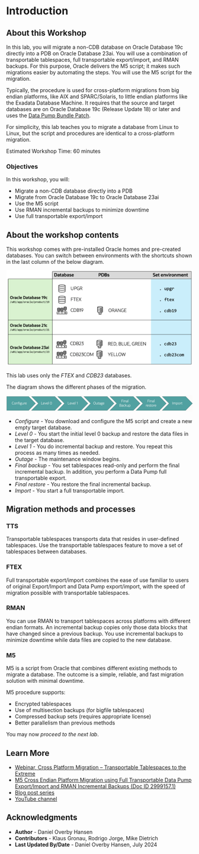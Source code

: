# Introduction

## About this Workshop

In this lab, you will migrate a non-CDB database on Oracle Database 19c directly into a PDB on Oracle Database 23ai. You will use a combination of transportable tablespaces, full transportable export/import, and RMAN backups. For this purpose, Oracle delivers the M5 script; it makes such migrations easier by automating the steps. You will use the M5 script for the migration.

Typically, the procedure is used for cross-platform migrations from big endian platforms, like AIX and SPARC/Solaris, to little endian platforms like the Exadata Database Machine. It requires that the source and target databases are on Oracle Database 19c (Release Update 18) or later and uses the [Data Pump Bundle Patch](https://support.oracle.com/epmos/faces/DocumentDisplay?id=2819284.1).

For simplicity, this lab teaches you to migrate a database from Linux to Linux, but the script and procedures are identical to a cross-platform migration.

Estimated Workshop Time: 60 minutes

### Objectives

In this workshop, you will:

* Migrate a non-CDB database directly into a PDB
* Migrate from Oracle Database 19c to Oracle Database 23ai
* Use the M5 script
* Use RMAN incremental backups to minimize downtime
* Use full transportable export/import

## About the workshop contents

This workshop comes with pre-installed Oracle homes and pre-created databases.
You can switch between environments with the shortcuts shown in the last column of the below diagram.

![Overview of the Oracle Homes and databases in the lab](./images/introduction-overview.png " ")

This lab uses only the *FTEX* and *CDB23* databases.

The diagram shows the different phases of the migration.

![Overview of the phases in an M5 migration](./images/m5-overview.png " ")
* *Configure* - You download and configure the M5 script and create a new empty target database.
* *Level 0* - You start the initial level 0 backup and restore the data files in the target database.
* *Level 1* - You do incremental backup and restore. You repeat this process as many times as needed.
* *Outage* - The maintenance window begins.
* *Final backup* - You set tablespaces read-only and perform the final incremental backup. In addition, you perform a Data Pump full transportable export.
* *Final restore* - You restore the final incremental backup.
* *Import* - You start a full transportable import.

## Migration methods and processes

### TTS

Transportable tablespaces transports data that resides in user-defined tablespaces. Use the transportable tablespaces feature to move a set of tablespaces between databases.

### FTEX

Full transportable export/import combines the ease of use familiar to users of original Export/Import and Data Pump export/import, with the speed of migration possible with transportable tablespaces.

### RMAN 

You can use RMAN to transport tablespaces across platforms with different endian formats. An incremental backup copies only those data blocks that have changed since a previous backup. You use incremental backups to minimize downtime while data files are copied to the new database.

### M5

M5 is a script from Oracle that combines different existing methods to migrate a database. The outcome is a simple, reliable, and fast migration solution with minimal downtime. 

M5 procedure supports:
* Encrypted tablespaces
* Use of multisection backups (for bigfile tablespaces)
* Compressed backup sets (requires appropriate license)
* Better parallelism than previous methods

You may now *proceed to the next lab*.

## Learn More

* [Webinar, Cross Platform Migration – Transportable Tablespaces to the Extreme](https://dohdatabase.com/webinars/)
* [M5 Cross Endian Platform Migration using Full Transportable Data Pump Export/Import and RMAN Incremental Backups (Doc ID 2999157.1)](https://support.oracle.com/epmos/faces/DocumentDisplay?id=2999157.1)
* [Blog post series](https://dohdatabase.com/xtts/)
* [YouTube channel](https://www.youtube.com/@upgradenow/)

## Acknowledgments
* **Author** - Daniel Overby Hansen
* **Contributors** - Klaus Gronau, Rodrigo Jorge, Mike Dietrich
* **Last Updated By/Date** - Daniel Overby Hansen, July 2024
